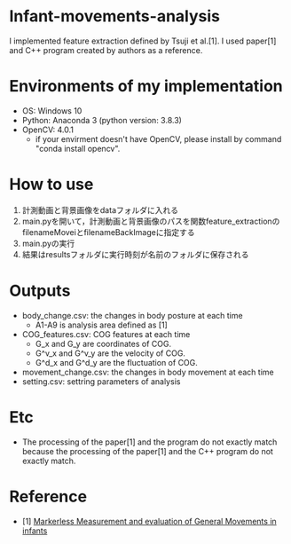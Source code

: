# Infant-movements-analysis
I implemented feature extraction defined by Tsuji et al.[1].
I used paper[1] and C++ program created by authors as a reference.

# Environments of my implementation
- OS: Windows 10
- Python: Anaconda 3 (python version: 3.8.3)
- OpenCV: 4.0.1
  - if your envirment doesn't have OpenCV, please install by command "conda install opencv".

# How to use
1. 計測動画と背景画像をdataフォルダに入れる
2. main.pyを開いて，計測動画と背景画像のパスを関数feature_extractionのfilenameMoveiとfilenameBackImageに指定する
3. main.pyの実行
4. 結果はresultsフォルダに実行時刻が名前のフォルダに保存される

# Outputs
- body_change.csv: the changes in body posture at each time
  - A1-A9 is analysis area defined as [1]
- COG_features.csv: COG features at each time
  - G_x and G_y are coordinates of COG.
  - G^v_x and G^v_y are the velocity of COG.
  - G^d_x and G^d_y are the fluctuation of COG.
- movement_change.csv: the changes in body movement at each time
- setting.csv: settring parameters of analysis

# Etc
- The processing of the paper[1] and the program do not exactly match because the processing of the paper[1] and the C++ program do not exactly match.

# Reference
- [1] [Markerless Measurement and evaluation of General Movements in infants](https://doi.org/10.1038/s41598-020-57580-z)
